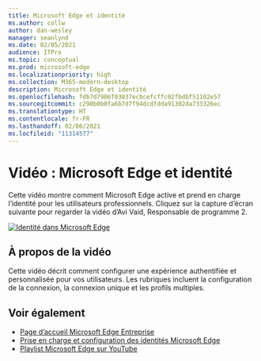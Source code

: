 ```yaml
---
title: Microsoft Edge et identité
ms.author: collw
author: dan-wesley
manager: seanlynd
ms.date: 02/05/2021
audience: ITPro
ms.topic: conceptual
ms.prod: microsoft-edge
ms.localizationpriority: high
ms.collection: M365-modern-desktop
description: Microsoft Edge et identité
ms.openlocfilehash: fdb7d7906f03037ecbcefcffc02fbdbf51102e57
ms.sourcegitcommit: c290b0b0fa6b7d7f94dcdfdda91302da733326ec
ms.translationtype: HT
ms.contentlocale: fr-FR
ms.lasthandoff: 02/06/2021
ms.locfileid: "11314577"
---
```

# Vidéo : Microsoft Edge et identité

Cette vidéo montre comment Microsoft Edge active et prend en charge l’identité pour les utilisateurs professionnels. Cliquez sur la capture d’écran suivante pour regarder la vidéo d’Avi Vaid, Responsable de programme 2.

[![Identité dans Microsoft Edge](media/microsoft-edge-video-identity/0.png)](http://www.youtube.com/watch?v=8lRUKhR7ipA "Identity in Microsoft Edge")

## À propos de la vidéo

Cette vidéo décrit comment configurer une expérience authentifiée et personnalisée pour vos utilisateurs. Les rubriques incluent la configuration de la connexion, la connexion unique et les profils multiples.

## Voir également

- [Page d’accueil Microsoft Edge Entreprise](https://aka.ms/EdgeEnterprise)
- [Prise en charge et configuration des identités Microsoft Edge](microsoft-edge-security-identity.md)
- [Playlist Microsoft Edge sur YouTube](https://www.youtube.com/playlist?list=PLXtHYVsvn_b-uXh1tMeYpT-0iD8tD3tFy)
